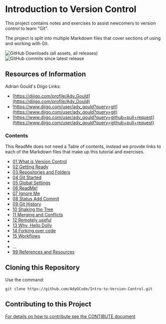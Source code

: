 # Introduction to Version Control

This project contains notes and exercises to assist newcomers to version control to learn "Git".

The project is split into multiple Markdown files that cover sections of using and working with Git.

![GitHub Downloads (all assets, all releases)](https://img.shields.io/github/downloads/AdyGCode/Intro-to-Version-Control/total)  ![GitHub commits since latest release](https://img.shields.io/github/commits-since/AdyGCode/Intro-to-Version-Control/latest)

## Resources of Information

Adrian Gould's Diigo Links:
- [https://diiigo.com/profile/Ady_Gould](https://diiigo.com/profile/Ady_Gould)
- [https://www.diigo.com/user/ady_gould?query=git](https://www.diigo.com/user/ady_gould?query=git)
- [https://www.diigo.com/user/ady_gould?query=github+pull+request](https://www.diigo.com/user/ady_gould?query=github+pull+request)


### Contents

This ReadMe does not need a Table of contents, instead we provide links to each of the Markdown files that make up this tutorial and exercises.

- [01 What is Version Control](docs/01-what-is-version-control.md)
- [02 Getting Ready](docs/02-getting-ready.md)
- [03 Repositories and Folders](docs/03-repositories-and-folders.md)
- [04 Git Started](docs/04-git-started.md)
- [05 Global Settings](docs/05-global-settings.md)
- [06 ReadMe!](docs/06-read-me.md)
- [07 Ignore Me](docs/07-ignore-me.md)
- [08 Status Add Commit](docs/08-status-add-commit.md)
- [09 Git History](docs/09-git-history.md)
- [10 Shaking the Tree](docs/10-shaking-the-tree.md)
- [11 Merging and Conflicts](docs/11-merging-and-conflicts.md)
- [12 Remotely useful](docs/12-remotely-useful.md)
- [13 Why, Hello Dolly](13-why-hello-dolly.md)
- [14 Forking over code](docs/14-forking-over-code.md)
- [15 Workflows](docs/15-workflows.md)
- 
- ...
- [99 References and Resources](docs/99-references-and-resources.md)

## Cloning this Repository

Use the command:

```shell
git clone https://github.com/AdyGCode/Intro-to-Version-Control.git
```


## Contributing to this Project

[For details on how to contribute see the CONTIBUTE document](CONTRIBUTE.md)

